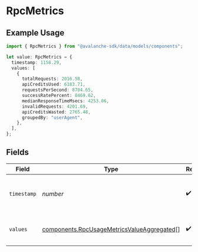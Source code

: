 # RpcMetrics

## Example Usage

```typescript
import { RpcMetrics } from "@avalanche-sdk/data/models/components";

let value: RpcMetrics = {
  timestamp: 1158.29,
  values: [
    {
      totalRequests: 2016.58,
      apiCreditsUsed: 6183.71,
      requestsPerSecond: 8704.65,
      successRatePercent: 8469.62,
      medianResponseTimeMsecs: 4253.06,
      invalidRequests: 4201.69,
      apiCreditsWasted: 2765.48,
      groupedBy: "userAgent",
    },
  ],
};
```

## Fields

| Field                                                                                                    | Type                                                                                                     | Required                                                                                                 | Description                                                                                              |
| -------------------------------------------------------------------------------------------------------- | -------------------------------------------------------------------------------------------------------- | -------------------------------------------------------------------------------------------------------- | -------------------------------------------------------------------------------------------------------- |
| `timestamp`                                                                                              | *number*                                                                                                 | :heavy_check_mark:                                                                                       | The timestamp of the metrics value                                                                       |
| `values`                                                                                                 | [components.RpcUsageMetricsValueAggregated](../../models/components/rpcusagemetricsvalueaggregated.md)[] | :heavy_check_mark:                                                                                       | The metrics values for the timestamp                                                                     |
